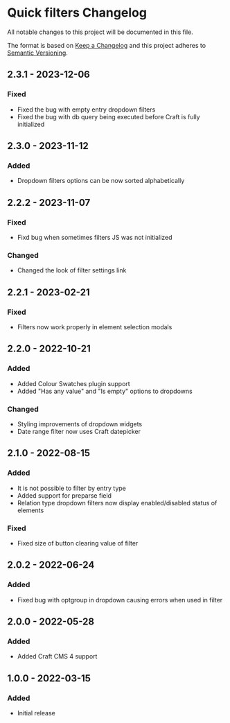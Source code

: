 # Quick filters Changelog

All notable changes to this project will be documented in this file.

The format is based on [Keep a Changelog](http://keepachangelog.com/) and this project adheres to [Semantic Versioning](http://semver.org/).

## 2.3.1 - 2023-12-06
### Fixed
- Fixed the bug with empty entry dropdown filters
- Fixed the bug with db query being executed before Craft is fully initialized

## 2.3.0 - 2023-11-12
### Added
- Dropdown filters options can be now sorted alphabetically

## 2.2.2 - 2023-11-07
### Fixed
- Fixd bug when sometimes filters JS was not initialized
### Changed
- Changed the look of filter settings link

## 2.2.1 - 2023-02-21
### Fixed
- Filters now work properly in element selection modals

## 2.2.0 - 2022-10-21
### Added
- Added Colour Swatches plugin support
- Added "Has any value" and "Is empty" options to dropdowns
### Changed
- Styling improvements of dropdown widgets
- Date range filter now uses Craft datepicker

## 2.1.0 - 2022-08-15
### Added
- It is not possible to filter by entry type
- Added support for preparse field
- Relation type dropdown filters now display enabled/disabled status of elements
### Fixed
- Fixed size of button clearing value of filter

## 2.0.2 - 2022-06-24
### Added
- Fixed bug with optgroup in dropdown causing errors when used in filter

## 2.0.0 - 2022-05-28
### Added
- Added Craft CMS 4 support

## 1.0.0 - 2022-03-15
### Added
- Initial release
